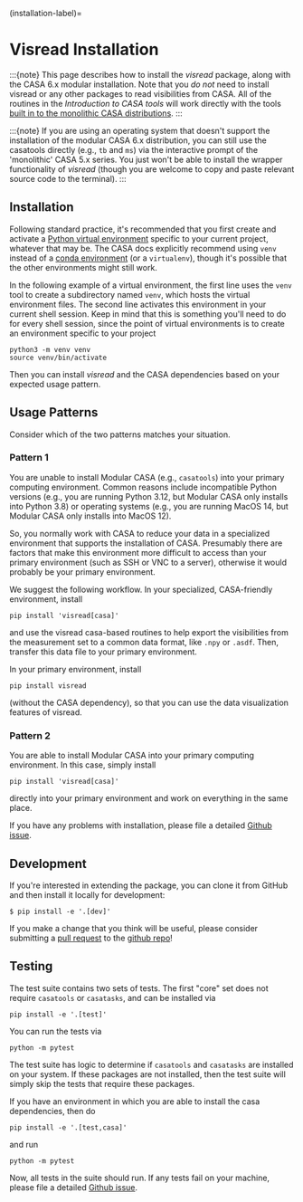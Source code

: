 (installation-label)=
# Visread Installation

:::{note}
This page describes how to install the *visread* package, along with the CASA 6.x modular installation. Note that you *do not* need to install visread or any other packages to read visibilities from CASA. All of the routines in the *Introduction to CASA tools* will work directly with the tools [built in to the monolithic CASA distributions](https://casadocs.readthedocs.io/en/stable/api/casatools.html).
:::

:::{note}
If you are using an operating system that doesn't support the installation of the modular CASA 6.x distribution, you can still use the casatools directly (e.g., `tb` and `ms`) via the interactive prompt of the 'monolithic' CASA 5.x series. You just won't be able to install the wrapper functionality of *visread* (though you are welcome to copy and paste relevant source code to the terminal).
:::

## Installation

Following standard practice, it's recommended that you first create and activate a [Python virtual environment](https://docs.python.org/3/tutorial/venv.html) specific to your current project, whatever that may be. The CASA docs explicitly recommend using `venv` instead of a [conda environment](https://docs.conda.io/projects/conda/en/4.6.1/user-guide/tasks/manage-environments.html) (or a `virtualenv`), though it's possible that the other environments might still work.

In the following example of a virtual environment, the first line uses the `venv` tool to create a subdirectory named `venv`, which hosts the virtual environment files. The second line activates this environment in your current shell session. Keep in mind that this is something you'll need to do for every shell session, since the point of virtual environments is to create an environment specific to your project

```
python3 -m venv venv
source venv/bin/activate
```

Then you can install *visread* and the CASA dependencies based on your expected usage pattern.


## Usage Patterns

Consider which of the two patterns matches your situation.

### Pattern 1

You are unable to install Modular CASA (e.g., `casatools`) into your primary computing environment. Common reasons include incompatible Python versions (e.g., you are running Python 3.12, but Modular CASA only installs into Python 3.8) or operating systems (e.g., you are running MacOS 14, but Modular CASA only installs into MacOS 12).

So, you normally work with CASA to reduce your data in a specialized environment that supports the installation of CASA. Presumably there are factors that make this environment more difficult to access than your primary environment (such as SSH or VNC to a server), otherwise it would probably be your primary environment.

We suggest the following workflow. In your specialized, CASA-friendly environment, install 

```
pip install 'visread[casa]'
```

and use the visread casa-based routines to help export the visibilities from the measurement set to a common data format, like `.npy` or `.asdf`. Then, transfer this data file to your primary environment.

In your primary environment, install 

```
pip install visread
```

(without the CASA dependency), so that you can use the data visualization features of visread.

### Pattern 2

You are able to install Modular CASA into your primary computing environment. In this case, simply install 

```
pip install 'visread[casa]'
```

directly into your primary environment and work on everything in the same place.


If you have any problems with installation, please file a detailed [Github issue](https://github.com/MPoL-dev/visread/issues).


## Development

If you're interested in extending the package, you can clone it from GitHub and then install it locally for development:

```
$ pip install -e '.[dev]'
```

If you make a change that you think will be useful, please consider submitting a [pull request](https://docs.github.com/en/free-pro-team@latest/github/collaborating-with-issues-and-pull-requests/creating-a-pull-request) to the [github repo](https://github.com/MPoL-dev/visread)!

## Testing

The test suite contains two sets of tests. The first "core" set does not require `casatools` or `casatasks`, and can be installed via 

```
pip install -e '.[test]'
```

You can run the tests via

```
python -m pytest
```

The test suite has logic to determine if `casatools` and `casatasks` are installed on your system. If these packages are not installed, then the test suite will simply skip the tests that require these packages.

If you have an environment in which you are able to install the casa dependencies, then do

```
pip install -e '.[test,casa]'
```

and run 

```
python -m pytest
```

Now, all tests in the suite should run. If any tests fail on your machine, please file a detailed [Github issue](https://github.com/MPoL-dev/visread/issues).
